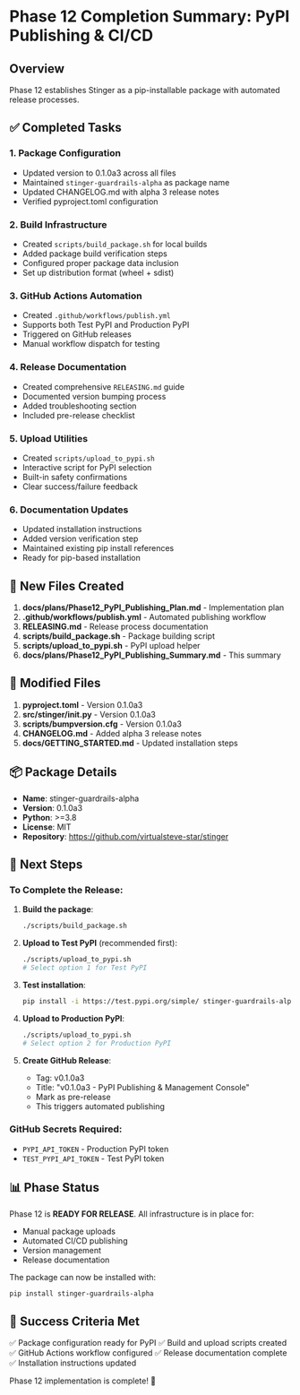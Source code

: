 # Phase 12 Completion Summary: PyPI Publishing & CI/CD

## Overview
Phase 12 establishes Stinger as a pip-installable package with automated release processes.

## ✅ Completed Tasks

### 1. Package Configuration
- Updated version to 0.1.0a3 across all files
- Maintained `stinger-guardrails-alpha` as package name
- Updated CHANGELOG.md with alpha 3 release notes
- Verified pyproject.toml configuration

### 2. Build Infrastructure
- Created `scripts/build_package.sh` for local builds
- Added package build verification steps
- Configured proper package data inclusion
- Set up distribution format (wheel + sdist)

### 3. GitHub Actions Automation
- Created `.github/workflows/publish.yml`
- Supports both Test PyPI and Production PyPI
- Triggered on GitHub releases
- Manual workflow dispatch for testing

### 4. Release Documentation
- Created comprehensive `RELEASING.md` guide
- Documented version bumping process
- Added troubleshooting section
- Included pre-release checklist

### 5. Upload Utilities
- Created `scripts/upload_to_pypi.sh`
- Interactive script for PyPI selection
- Built-in safety confirmations
- Clear success/failure feedback

### 6. Documentation Updates
- Updated installation instructions
- Added version verification step
- Maintained existing pip install references
- Ready for pip-based installation

## 📁 New Files Created

1. **docs/plans/Phase12_PyPI_Publishing_Plan.md** - Implementation plan
2. **.github/workflows/publish.yml** - Automated publishing workflow
3. **RELEASING.md** - Release process documentation
4. **scripts/build_package.sh** - Package building script
5. **scripts/upload_to_pypi.sh** - PyPI upload helper
6. **docs/plans/Phase12_PyPI_Publishing_Summary.md** - This summary

## 🔄 Modified Files

1. **pyproject.toml** - Version 0.1.0a3
2. **src/stinger/__init__.py** - Version 0.1.0a3
3. **scripts/bumpversion.cfg** - Version 0.1.0a3
4. **CHANGELOG.md** - Added alpha 3 release notes
5. **docs/GETTING_STARTED.md** - Updated installation steps

## 📦 Package Details

- **Name**: stinger-guardrails-alpha
- **Version**: 0.1.0a3
- **Python**: >=3.8
- **License**: MIT
- **Repository**: https://github.com/virtualsteve-star/stinger

## 🚀 Next Steps

### To Complete the Release:

1. **Build the package**:
   ```bash
   ./scripts/build_package.sh
   ```

2. **Upload to Test PyPI** (recommended first):
   ```bash
   ./scripts/upload_to_pypi.sh
   # Select option 1 for Test PyPI
   ```

3. **Test installation**:
   ```bash
   pip install -i https://test.pypi.org/simple/ stinger-guardrails-alpha==0.1.0a3
   ```

4. **Upload to Production PyPI**:
   ```bash
   ./scripts/upload_to_pypi.sh
   # Select option 2 for Production PyPI
   ```

5. **Create GitHub Release**:
   - Tag: v0.1.0a3
   - Title: "v0.1.0a3 - PyPI Publishing & Management Console"
   - Mark as pre-release
   - This triggers automated publishing

### GitHub Secrets Required:
- `PYPI_API_TOKEN` - Production PyPI token
- `TEST_PYPI_API_TOKEN` - Test PyPI token

## 📊 Phase Status

Phase 12 is **READY FOR RELEASE**. All infrastructure is in place for:
- Manual package uploads
- Automated CI/CD publishing
- Version management
- Release documentation

The package can now be installed with:
```bash
pip install stinger-guardrails-alpha
```

## 🎯 Success Criteria Met

✅ Package configuration ready for PyPI
✅ Build and upload scripts created
✅ GitHub Actions workflow configured
✅ Release documentation complete
✅ Installation instructions updated

Phase 12 implementation is complete! 🎉